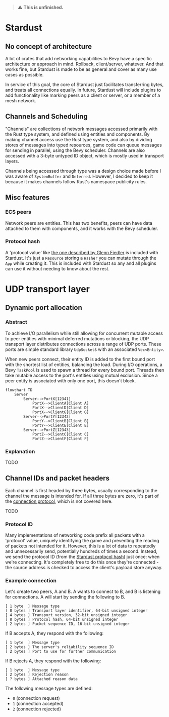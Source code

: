 > :warning: **This is unfinished.**

# Stardust
## No concept of architecture
A lot of crates that add networking capabilities to Bevy have a specific architecture or approach in mind. Rollback, client/server, whatever. And that works fine, but Stardust is made to be as general and cover as many use cases as possible.

In service of this goal, the core of Stardust just facilitates transferring bytes, and treats all connections equally. In future, Stardust will include plugins to add functionality like marking peers as a client or server, or a member of a mesh network.

## Channels and Scheduling
"Channels" are collections of network messages accessed primarily with the Rust type system, and defined using entities and components. By making channel access use the Rust type system, and also by dividing stores of messages into typed resources, game code can queue messages for sending in parallel, using the Bevy scheduler. Channels are also accessed with a 3-byte untyped ID object, which is mostly used in transport layers.

Channels being accessed through type was a design choice made before I was aware of `SystemBuffer` and `Deferred`. However, I decided to keep it because it makes channels follow Rust's namespace publicity rules.

## Misc features
### ECS peers
Network peers are entities. This has two benefits, peers can have data attached to them with components, and it works with the Bevy scheduler.
### Protocol hash
A 'protocol value' like [the one described by Glenn Fiedler](https://www.gafferongames.com/post/virtual_connection_over_udp/) is included with Stardust. It's just a `Resource` storing a `Hasher` you can mutate through the `App` while creating it. This is included with Stardust so any and all plugins can use it without needing to know about the rest.

# UDP transport layer
## Dynamic port allocation
### Abstract
To achieve I/O parallelism while still allowing for concurrent mutable access to peer entities with minimal deferred mutations or blocking, the UDP transport layer distributes connections across a range of UDP ports. These ports are simple standard library `UdpSocket`s with an associated `Vec<Entity>`.

When new peers connect, their entity ID is added to the first bound port with the shortest list of entities, balancing the load. During I/O operations, a Bevy `TaskPool` is used to spawn a thread for every bound port. Threads then take mutable access to the port's entities using mutual exclusion. Since a peer entity is associated with only one port, this doesn't block.

```mermaid
flowchart TD
    Server
        Server-->PortX[12341]
            PortX-->ClientA[Client A]
            PortX-->ClientD[Client D]
            PortX-->ClientG[Client G]
        Server-->PortY[12342]
            PortY-->ClientB[Client B]
            PortY-->ClientE[Client E]
        Server-->PortZ[12343]
            PortZ-->ClientC[Client C]
            PortZ-->ClientF[Client F]
```

### Explanation
TODO

## Channel IDs and packet headers
Each channel is first headed by three bytes, usually corresponding to the channel the message is intended for. If all three bytes are zero, it's part of the [connection protocol](#connection-protocol), which is not covered here.

TODO

### Protocol ID
Many implementations of networking code prefix all packets with a 'protocol' value, uniquely identifying the game and preventing the reading of packets not intended for it. However, this is a lot of data to repeatedly and unnecessarily send, potentially hundreds of times a second. Instead, we send the protocol ID (from the [Stardust protocol hash](#protocol-hash)) just once: when we're connecting. It's completely free to do this once they're connected - the source address is checked to access the client's payload store anyway.

### Example connection
Let's create two peers, A and B. A wants to connect to B, and B is listening for connections. A will start by sending the following to B.

```
[ 1 byte  ] Message type
[ 8 bytes ] Transport layer identifier, 64-bit unsigned integer
[ 4 bytes ] Transport version, 32-bit unsigned integer
[ 8 bytes ] Protocol hash, 64-bit unsigned integer
[ 2 bytes ] Packet sequence ID, 16-bit unsigned integer
```

If B accepts A, they respond with the following:

```
[ 1 byte  ] Message type
[ 2 bytes ] The server's reliability sequence ID
[ 2 bytes ] Port to use for further communication
```

If B rejects A, they respond with the following:

```
[ 1 byte  ] Message type
[ 2 bytes ] Rejection reason
[ ? bytes ] Attached reason data
```

The following message types are defined:
- `0` (connection request)
- `1` (connection accepted)
- `2` (connection rejected)